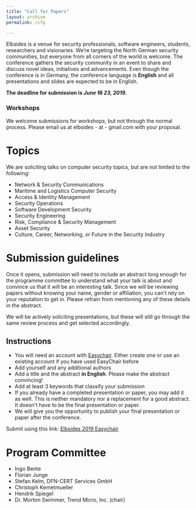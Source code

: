 ```yaml
---
title: "Call for Papers"
layout: archive
permalink: /cfp

---
```


Elbsides is a venue for security professionals, software engineers, students, researchers and visionaries. We’re targeting the North German security communities, but everyone from all corners of the world is welcome. The conference gathers the security community in an event to share and discuss novel ideas, initiatives and advancements. Even though the conference is in Germany, the conference language is **English** and all presentations and slides are expected to be in English.

**The deadline for submission is *June ~~15~~ 23, 2019*.**

### Workshops ###

We welcome submissions for workshops, but not through the normal process. Please email us at elbsides -
at -  gmail.com with your proposal.

# Topics #

We are soliciting talks on computer security topics, but are not limited to the following:

* Network & Security Communications
* Maritime and Logistics Computer Security
* Access & Identity Management
* Security Operations
* Software Development Security
* Security Engineering
* Risk, Compliance & Security Management
* Asset Security
* Culture, Career, Networking, or Future in the Security Industry

# Submission guidelines #

Once it opens, submission will need to include an abstract long enough for the programme committee to understand what your talk is about and convince us that it will be an interesting talk. Since we will be reviewing papers without knowing your name, gender or affiliation, you can't rely on your reputation to get in. Please refrain from mentioning any of these details in the abstract.

We will be actively soliciting presentations, but these will still go through the same review process and get selected accordingly.

## Instructions ##

* You will need an account with [Easychair](https://easychair.org). Either create one or use an existing account if you have used EasyChair before
* Add yourself and any additional authors
* Add a title and the abstract **in English**. Please make the abstract convincing!
* Add at least 3 keywords that classify your submission
* If you already have a completed presentation or paper, you may add it as well. This is neither mandatory nor a replacement for a good abstract. It doesn't have to be the final presentation or paper.
* We will give you the opportunity to publish your final presentation or paper after the conference.

Submit using this link: [Elbsides 2019 Easychair](https://easychair.org/conferences/?conf=elbsides2019)

# Program Committee #

* Ingo Bente
* Florian Junge
* Stefan Kelm, DFN-CERT Services GmbH
* Christoph Kemetmueller
* Hendrik Spiegel
* Dr. Morton Swimmer, Trend Micro, Inc. (chair)
